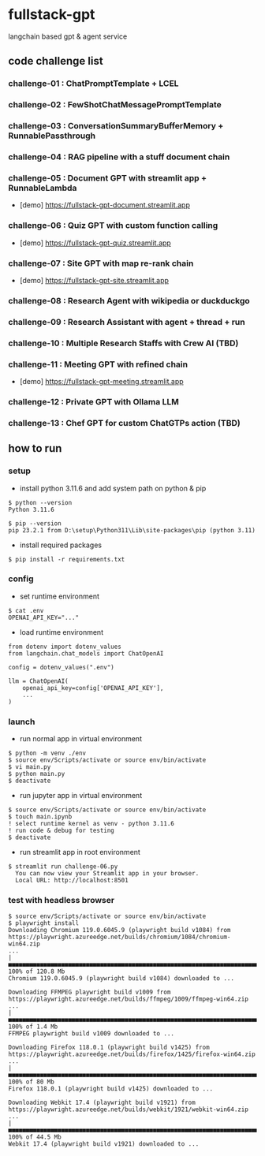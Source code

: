 # fullstack-gpt

langchain based gpt & agent service

## code challenge list

### challenge-01 : ChatPromptTemplate + LCEL

### challenge-02 : FewShotChatMessagePromptTemplate

### challenge-03 : ConversationSummaryBufferMemory + RunnablePassthrough

### challenge-04 : RAG pipeline with a stuff document chain

### challenge-05 : Document GPT with streamlit app + RunnableLambda

- [demo] https://fullstack-gpt-document.streamlit.app

### challenge-06 : Quiz GPT with custom function calling

- [demo] https://fullstack-gpt-quiz.streamlit.app

### challenge-07 : Site GPT with map re-rank chain

- [demo] https://fullstack-gpt-site.streamlit.app

### challenge-08 : Research Agent with wikipedia or duckduckgo

### challenge-09 : Research Assistant with agent + thread + run

### challenge-10 : Multiple Research Staffs with Crew AI (TBD)

### challenge-11 : Meeting GPT with refined chain

- [demo] https://fullstack-gpt-meeting.streamlit.app

### challenge-12 : Private GPT with Ollama LLM

### challenge-13 : Chef GPT for custom ChatGTPs action (TBD)

## how to run

### setup

- install python 3.11.6 and add system path on python & pip

```
$ python --version
Python 3.11.6

$ pip --version
pip 23.2.1 from D:\setup\Python311\Lib\site-packages\pip (python 3.11)

```

- install required packages

```
$ pip install -r requirements.txt
```

### config

- set runtime environment

```
$ cat .env
OPENAI_API_KEY="..."
```

- load runtime environment

```
from dotenv import dotenv_values
from langchain.chat_models import ChatOpenAI

config = dotenv_values(".env")

llm = ChatOpenAI(
    openai_api_key=config['OPENAI_API_KEY'],
    ...
)
```

### launch

- run normal app in virtual environment

```
$ python -m venv ./env
$ source env/Scripts/activate or source env/bin/activate
$ vi main.py
$ python main.py
$ deactivate
```

- run jupyter app in virtual environment

```
$ source env/Scripts/activate or source env/bin/activate
$ touch main.ipynb
! select runtime kernel as venv - python 3.11.6
! run code & debug for testing
$ deactivate
```

- run streamlit app in root environment

```
$ streamlit run challenge-06.py
  You can now view your Streamlit app in your browser.
  Local URL: http://localhost:8501
```

### test with headless browser

```
$ source env/Scripts/activate or source env/bin/activate
$ playwright install
Downloading Chromium 119.0.6045.9 (playwright build v1084) from https://playwright.azureedge.net/builds/chromium/1084/chromium-win64.zip
...
|■■■■■■■■■■■■■■■■■■■■■■■■■■■■■■■■■■■■■■■■■■■■■■■■■■■■■■■■■■■■■■■■■■■■■■■■■■■■■■■■| 100% of 120.8 Mb
Chromium 119.0.6045.9 (playwright build v1084) downloaded to ...

Downloading FFMPEG playwright build v1009 from https://playwright.azureedge.net/builds/ffmpeg/1009/ffmpeg-win64.zip
...
|■■■■■■■■■■■■■■■■■■■■■■■■■■■■■■■■■■■■■■■■■■■■■■■■■■■■■■■■■■■■■■■■■■■■■■■■■■■■■■■■| 100% of 1.4 Mb
FFMPEG playwright build v1009 downloaded to ...

Downloading Firefox 118.0.1 (playwright build v1425) from https://playwright.azureedge.net/builds/firefox/1425/firefox-win64.zip
...
|■■■■■■■■■■■■■■■■■■■■■■■■■■■■■■■■■■■■■■■■■■■■■■■■■■■■■■■■■■■■■■■■■■■■■■■■■■■■■■■■| 100% of 80 Mb
Firefox 118.0.1 (playwright build v1425) downloaded to ...

Downloading Webkit 17.4 (playwright build v1921) from https://playwright.azureedge.net/builds/webkit/1921/webkit-win64.zip
...
|■■■■■■■■■■■■■■■■■■■■■■■■■■■■■■■■■■■■■■■■■■■■■■■■■■■■■■■■■■■■■■■■■■■■■■■■■■■■■■■■| 100% of 44.5 Mb
Webkit 17.4 (playwright build v1921) downloaded to ...
```

